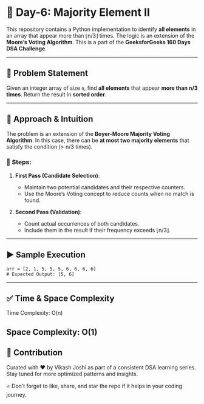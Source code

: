 # 🔢 Day-6: Majority Element II

This repository contains a Python implementation to identify **all elements** in an array that appear more than ⌊n/3⌋ times. The logic is an extension of the **Moore’s Voting Algorithm**. This is a part of the **GeeksforGeeks 160 Days DSA Challenge**.

---

## 📌 Problem Statement

Given an integer array of size `n`, find **all elements** that appear **more than n/3 times**. Return the result in **sorted order**.

---

## 🧠 Approach & Intuition

The problem is an extension of the **Boyer-Moore Majority Voting Algorithm**. In this case, there can be **at most two majority elements** that satisfy the condition (> n/3 times).

### 🔄 Steps:

1. **First Pass (Candidate Selection)**:
   - Maintain two potential candidates and their respective counters.
   - Use the Moore’s Voting concept to reduce counts when no match is found.

2. **Second Pass (Validation)**:
   - Count actual occurrences of both candidates.
   - Include them in the result if their frequency exceeds ⌊n/3⌋.

---
## ▶️ Sample Execution
```
arr = [2, 1, 5, 5, 5, 6, 6, 6, 6]
# Expected Output: [5, 6]
```
---

## ✅ Time & Space Complexity
Time Complexity: O(n)

Space Complexity: O(1)
---
## 🙌 Contribution
Curated with ❤️ by Vikash Joshi as part of a consistent DSA learning series. Stay tuned for more optimized patterns and insights.

⭐ Don’t forget to like, share, and star the repo if it helps in your coding journey.
